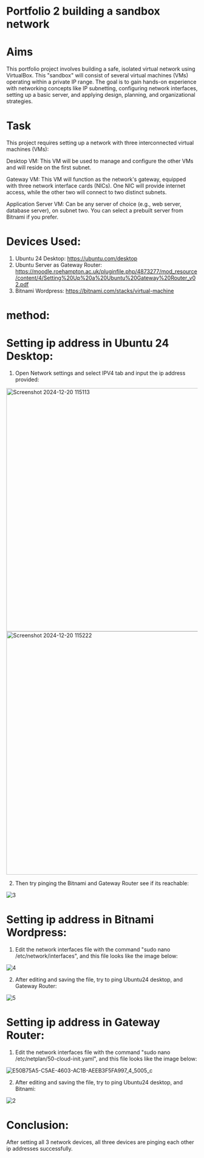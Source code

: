 # Portfolio 2 building a sandbox network
# Aims
This portfolio project involves building a safe, isolated virtual network using VirtualBox. This "sandbox" will consist of several virtual machines (VMs) operating within a private IP range. The goal is to gain hands-on experience with networking concepts like IP subnetting, configuring network interfaces, setting up a basic server, and applying design, planning, and organizational strategies.
# Task
This project requires setting up a network with three interconnected virtual machines (VMs):

Desktop VM: This VM will be used to manage and configure the other VMs and will reside on the first subnet.

Gateway VM: This VM will function as the network's gateway, equipped with three network interface cards (NICs). One NIC will provide internet access, while the other two will connect to two distinct subnets.

Application Server VM: Can be any server of choice (e.g., web server, database server), on subnet two.
You can select a prebuilt server from Bitnami if you prefer.
# Devices Used:
1. Ubuntu 24 Desktop: https://ubuntu.com/desktop
2. Ubuntu Server as Gateway Router: https://moodle.roehampton.ac.uk/pluginfile.php/4873277/mod_resource/content/4/Setting%20Up%20a%20Ubuntu%20Gateway%20Router_v02.pdf
3. Bitnami Wordpress: https://bitnami.com/stacks/virtual-machine
# method: 
# Setting ip address in Ubuntu 24 Desktop:
1. Open Network settings and select IPV4 tab and input the ip address provided:

<img width="639" alt="Screenshot 2024-12-20 115113" src="https://github.com/user-attachments/assets/08799fda-edc2-4579-b641-d90053b4a51f" />





  <img width="639" alt="Screenshot 2024-12-20 115222" src="https://github.com/user-attachments/assets/c539fac6-0909-4106-ac9c-32b0b8896c3c" />


2. Then try pinging the Bitnami and Gateway Router see if its reachable:
   

![3](https://github.com/user-attachments/assets/045f1371-047f-4543-9c1c-1b13cd8b14f3)



# Setting ip address in Bitnami Wordpress: 
1. Edit the network interfaces file with the command "sudo nano /etc/network/interfaces", and this file looks like the image below:

   
![4](https://github.com/user-attachments/assets/1b786c0d-0db1-4025-9666-ded5ede561bf)


2. After editing and saving the file, try to ping Ubuntu24 desktop, and Gateway Router:

![5](https://github.com/user-attachments/assets/8f55e9db-6222-436f-9e06-3d3de81d2a6c)


# Setting ip address in Gateway Router: 
1. Edit the network interfaces file with the command "sudo nano /etc/netplan/50-cloud-init.yaml", and this file looks like the image below:

![E50B75A5-C5AE-4603-AC1B-AEEB3F5FA997_4_5005_c](https://github.com/user-attachments/assets/9583bfb7-f553-4f22-b73f-81b11a3410ca)


2. After editing and saving the file, try to ping Ubuntu24 desktop, and Bitnami:

![2](https://github.com/user-attachments/assets/66a2367f-3830-47ab-b5e3-736bd32c1129)


# Conclusion:

After setting all 3 network devices, all three devices are pinging each other ip addresses successfully.
